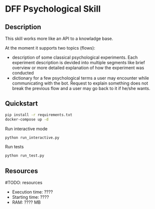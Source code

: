 # DFF Psychological Skill

## Description
This skill works more like an API to a knowladge base.

At the moment it supports two topics (flows):
- description of some classical psychological experiments. Each experiment description is devided into multiple segments like brief overview or more detailed explanation of how the experiment was conducted
- dictionary for a few psychological terms a user may encounter while communicating with the bot. Request to explain something does not break the previous flow and a user may go back to it if he/she wants.  
 
## Quickstart

```bash
pip install -r requirements.txt
docker-compose up -d
```
Run interactive mode
```bash
python run_interactive.py
```
Run tests
```bash
python run_test.py
```

## Resources
#TODO: resources
* Execution time: ????
* Starting time: ????
* RAM: ???? MB
